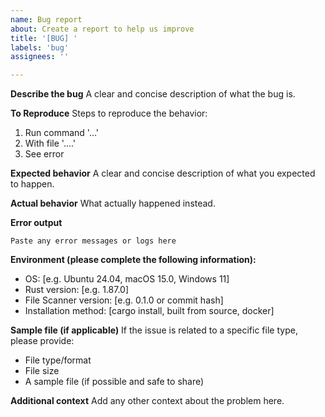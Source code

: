 ```yaml
---
name: Bug report
about: Create a report to help us improve
title: '[BUG] '
labels: 'bug'
assignees: ''

---
```


**Describe the bug**
A clear and concise description of what the bug is.

**To Reproduce**
Steps to reproduce the behavior:

1. Run command '...'
2. With file '....'
3. See error

**Expected behavior**
A clear and concise description of what you expected to happen.

**Actual behavior**
What actually happened instead.

**Error output**

```
Paste any error messages or logs here
```

**Environment (please complete the following information):**

- OS: [e.g. Ubuntu 24.04, macOS 15.0, Windows 11]
- Rust version: [e.g. 1.87.0]
- File Scanner version: [e.g. 0.1.0 or commit hash]
- Installation method: [cargo install, built from source, docker]

**Sample file (if applicable)**
If the issue is related to a specific file type, please provide:

- File type/format
- File size
- A sample file (if possible and safe to share)

**Additional context**
Add any other context about the problem here.
